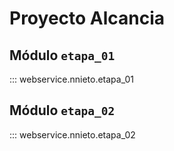# Proyecto Alcancia

## Módulo `etapa_01`

::: webservice.nnieto.etapa_01

## Módulo `etapa_02`

::: webservice.nnieto.etapa_02


